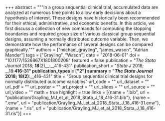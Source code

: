 +++
abstract = """In a group sequential clinical trial, accumulated data are analyzed at numerous time points to allow early decisions about a hypothesis of interest. These designs have historically been recommended for their ethical, administrative, and economic benefits. In this article, we first discuss a collection of new commands for computing the stopping boundaries and required group size of various classical group sequential designs, assuming a normally distributed outcome variable. Then, we demonstrate how the performance of several designs can be compared graphically."""
authors = ["michael_grayling", "james_wason", "Adrian Mander"]
tags = ["Grayling", "Wason"]
date = "2018-06-01"
doi = "10.1177/1536867X1801800208"
featured = false
publication = "*The Stata Journal* 2018; __18__(2)__:__416-431"
publication_short = "*Stata J* 2018; __18:__416-31"
publication_types = ["2"]
summary = "*The Stata Journal* 2018; __18__(2)__:__416-431"
title = "Group sequential clinical trial designs for normally distributed outcome variables"
url_code = ""
url_dataset = ""
url_pdf = ""
url_poster = ""
url_project = ""
url_slides = ""
url_source = ""
url_video = ""
math = true
highlight = true
links = [{name = ".bib", url = "publication/Grayling_MJ_et_al_2018_Stata_J_18_416-31.bib"}, {name = ".enw", url = "publication/Grayling_MJ_et_al_2018_Stata_J_18_416-31.enw"}, {name = ".ris", url = "publication/Grayling_MJ_et_al_2018_Stata_J_18_416-31.ris"}]
+++
